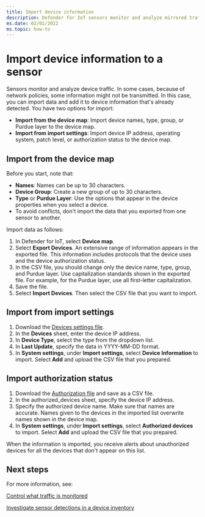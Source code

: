 ```yaml
---
title: Import device information
description: Defender for IoT sensors monitor and analyze mirrored traffic. In these cases, you might want to import data to enrich information on devices already detected.
ms.date: 02/01/2022
ms.topic: how-to
---
```


# Import device information to a sensor

Sensors monitor and analyze device traffic. In some cases, because of network policies, some information might not be transmitted. In this case, you can import data and add it to device information that's already detected. You have two options for import:

- **Import from the device map**: Import device names, type, group, or Purdue layer to the device map.
- **Import from import settings**: Import device IP address, operating system, patch level, or authorization status to the device map.

## Import from the device map

Before you start, note that:

- **Names**: Names can be up to 30 characters.
- **Device Group**: Create a new group of up to 30 characters. 
- **Type** or **Purdue Layer**: Use the options that appear in the device properties when you select a device. 
- To avoid conflicts, don't import the data that you exported from one sensor to another.

Import data as follows:

1. In Defender for IoT, select **Device map**.
2. Select **Export Devices**. An extensive range of information appears in the exported file. This information includes protocols that the device uses and the device authorization status.
4. In the CSV file, you should change only the device name, type, group, and Purdue layer. Use capitalization standards shown in the exported file. For example, for the Purdue layer, use all first-letter capitalization.
1. Save the file.
1. Select **Import Devices**. Then select the CSV file that you want to import. 

## Import from import settings

1. Download the [Devices settings file](https://download.microsoft.com/download/8/2/3/823c55c4-7659-4236-bfda-cc2427be2cee/CSS/devices_info_2.2.8%20and%20up.xlsx).
1. In the **Devices** sheet, enter the device IP address.
1. In **Device Type**, select the type from the dropdown list.
1. In **Last Update**, specify the data in YYYY-MM-DD format.
1. In **System settings**, under **Import settings**, select **Device Information** to import. Select **Add** and upload the CSV file that you prepared.


## Import authorization status

1. Download the [Authorization file](https://download.microsoft.com/download/8/2/3/823c55c4-7659-4236-bfda-cc2427be2cee/CSS/authorized_devices%20-%20example.csv)  and save as a CSV file.
1. In the authorized_devices sheet, specify the device IP address.
1. Specify the authorized device name. Make sure that names are accurate. Names given to the devices in the imported list overwrite names shown in the device map.
1. In **System settings**, under **Import settings**, select **Authorized devices** to import. Select **Add** and upload the CSV file that you prepared.

When the information is imported, you receive alerts about unauthorized devices for all the devices that don't appear on this list.


## Next steps

For more information, see:

[Control what traffic is monitored](how-to-control-what-traffic-is-monitored.md)

[Investigate sensor detections in a device inventory](how-to-investigate-sensor-detections-in-a-device-inventory.md)
